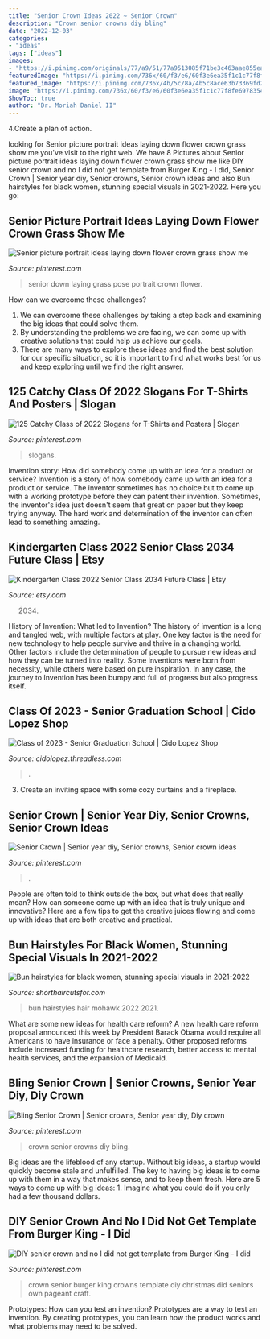 ```yaml
---
title: "Senior Crown Ideas 2022 ~ Senior Crown"
description: "Crown senior crowns diy bling"
date: "2022-12-03"
categories:
- "ideas"
tags: ["ideas"]
images:
- "https://i.pinimg.com/originals/77/a9/51/77a9513085f71be3c463aae855eac292.jpg"
featuredImage: "https://i.pinimg.com/736x/60/f3/e6/60f3e6ea35f1c1c77f8fe6978354661b--floral-romper-senior-girls.jpg"
featured_image: "https://i.pinimg.com/736x/4b/5c/8a/4b5c8ace63b73369fd2cdbafb427f9d0.jpg"
image: "https://i.pinimg.com/736x/60/f3/e6/60f3e6ea35f1c1c77f8fe6978354661b--floral-romper-senior-girls.jpg"
ShowToc: true
author: "Dr. Moriah Daniel II"
---
```



4.Create a plan of action.

	

		
looking for Senior picture portrait ideas laying down flower crown grass show me you've visit to the right web. We have 8 Pictures about Senior picture portrait ideas laying down flower crown grass show me like DIY senior crown and no I did not get template from Burger King - I did, Senior Crown | Senior year diy, Senior crowns, Senior crown ideas and also Bun hairstyles for black women, stunning special visuals in 2021-2022. Here you go:
		
    
## Senior Picture Portrait Ideas Laying Down Flower Crown Grass Show Me

<img loading=lazy src="https://i.pinimg.com/736x/60/f3/e6/60f3e6ea35f1c1c77f8fe6978354661b--floral-romper-senior-girls.jpg" onerror="this.onerror=null;this.src='https://tse1.mm.bing.net/th?id=OIP.nABKJKo18iz6g1OxbHBPTgHaE8&amp;pid=15.1';" alt="Senior picture portrait ideas laying down flower crown grass show me">

_Source: pinterest.com_

>senior down laying grass pose portrait crown flower. 

	

How can we overcome these challenges?
1. We can overcome these challenges by taking a step back and examining the big ideas that could solve them.
2. By understanding the problems we are facing, we can come up with creative solutions that could help us achieve our goals.
3. There are many ways to explore these ideas and find the best solution for our specific situation, so it is important to find what works best for us and keep exploring until we find the right answer.

    
## 125 Catchy Class Of 2022 Slogans For T-Shirts And Posters | Slogan

<img loading=lazy src="https://i.pinimg.com/736x/4b/5c/8a/4b5c8ace63b73369fd2cdbafb427f9d0.jpg" onerror="this.onerror=null;this.src='https://tse4.mm.bing.net/th?id=OIP.D9y3hPux8QaFkgXl5Yy-7QHaHa&amp;pid=15.1';" alt="125 Catchy Class of 2022 Slogans for T-Shirts and Posters | Slogan">

_Source: pinterest.com_

>slogans. 

	

Invention story: How did somebody come up with an idea for a product or service?
Invention is a story of how somebody came up with an idea for a product or service. The inventor sometimes has no choice but to come up with a working prototype before they can patent their invention. Sometimes, the inventor's idea just doesn't seem that great on paper but they keep trying anyway. The hard work and determination of the inventor can often lead to something amazing.

    
## Kindergarten Class 2022 Senior Class 2034 Future Class | Etsy

<img loading=lazy src="https://i.etsystatic.com/6494086/r/il/d87df0/3081024325/il_1588xN.3081024325_4ydo.jpg" onerror="this.onerror=null;this.src='https://tse2.mm.bing.net/th?id=OIP.m_tEyurqh7LBEgLVGnbhRgHaHb&amp;pid=15.1';" alt="Kindergarten Class 2022 Senior Class 2034 Future Class | Etsy">

_Source: etsy.com_

>2034. 

	

History of Invention: What led to Invention?
The history of invention is a long and tangled web, with multiple factors at play. One key factor is the need for new technology to help people survive and thrive in a changing world. Other factors include the determination of people to pursue new ideas and how they can be turned into reality. Some inventions were born from necessity, while others were based on pure inspiration. In any case, the journey to Invention has been bumpy and full of progress but also progress itself.

    
## Class Of 2023 - Senior Graduation School | Cido Lopez Shop

<img loading=lazy src="https://cdn-images.threadless.com/threadless-media/artist_shops/shops/cidolopez/products/1476227/shirt-1591038439-eb8fff7865903d5cbefa97319706acaf.png?v=3&amp;d=eyJvbmx5X21ldGEiOiBmYWxzZSwgImZvcmNlIjogZmFsc2UsICJvcHMiOiBbWyJ0cmltIiwgW2ZhbHNlLCBmYWxzZV0sIHt9XSwgWyJyZXNpemUiLCBbXSwgeyJ3aWR0aCI6IDk5Ni4wLCAiYWxsb3dfdXAiOiBmYWxzZSwgImhlaWdodCI6IDk5Ni4wfV0sIFsiY2FudmFzX2NlbnRlcmVkIiwgWzEyMDAsIDEyMDBdLCB7ImJhY2tncm91bmQiOiAiMDAwMDAwIn1dLCBbInJlc2l6ZSIsIFs4MDBdLCB7fV0sIFsiY2FudmFzX2NlbnRlcmVkIiwgWzgwMCwgODAwLCAiI2ZmZmZmZiJdLCB7fV0sIFsiZW5jb2RlIiwgWyJqcGciLCA4NV0sIHt9XV19" onerror="this.onerror=null;this.src='https://tse2.mm.bing.net/th?id=OIP.wZ0jURxbkoHOvS-XHD4JAAHaHa&amp;pid=15.1';" alt="Class of 2023 - Senior Graduation School | Cido Lopez Shop">

_Source: cidolopez.threadless.com_

>. 

	

3. Create an inviting space with some cozy curtains and a fireplace. 

    
## Senior Crown | Senior Year Diy, Senior Crowns, Senior Crown Ideas

<img loading=lazy src="https://i.pinimg.com/736x/71/fe/18/71fe18a1c821936b71c3b6a5d8c3bd8b.jpg" onerror="this.onerror=null;this.src='https://tse2.mm.bing.net/th?id=OIP.C0nYf1oL9OlbHy7824wJLAHaJ3&amp;pid=15.1';" alt="Senior Crown | Senior year diy, Senior crowns, Senior crown ideas">

_Source: pinterest.com_

>. 

	

People are often told to think outside the box, but what does that really mean? How can someone come up with an idea that is truly unique and innovative? Here are a few tips to get the creative juices flowing and come up with ideas that are both creative and practical.

    
## Bun Hairstyles For Black Women, Stunning Special Visuals In 2021-2022

<img loading=lazy src="https://www.shorthaircutsfor.com/img/pimg/52/mohawk-bun-hair.jpg" onerror="this.onerror=null;this.src='https://tse2.mm.bing.net/th?id=OIP.Ua7xWq4i_xUi2IDZsh-95gHaHb&amp;pid=15.1';" alt="Bun hairstyles for black women, stunning special visuals in 2021-2022">

_Source: shorthaircutsfor.com_

>bun hairstyles hair mohawk 2022 2021. 

	

What are some new ideas for health care reform?
A new health care reform proposal announced this week by President Barack Obama would require all Americans to have insurance or face a penalty. Other proposed reforms include increased funding for healthcare research, better access to mental health services, and the expansion of Medicaid.

    
## Bling Senior Crown | Senior Crowns, Senior Year Diy, Diy Crown

<img loading=lazy src="https://i.pinimg.com/originals/01/c7/20/01c7200dbed66950f4261560a5f15a90.jpg" onerror="this.onerror=null;this.src='https://tse2.mm.bing.net/th?id=OIP.7OtvQ498iK4pFnlwRGsWVQHaJ4&amp;pid=15.1';" alt="Bling Senior Crown | Senior crowns, Senior year diy, Diy crown">

_Source: pinterest.com_

>crown senior crowns diy bling. 

	

Big ideas are the lifeblood of any startup. Without big ideas, a startup would quickly become stale and unfulfilled. The key to having big ideas is to come up with them in a way that makes sense, and to keep them fresh. Here are 5 ways to come up with big ideas: 1. Imagine what you could do if you only had a few thousand dollars.

    
## DIY Senior Crown And No I Did Not Get Template From Burger King - I Did

<img loading=lazy src="https://i.pinimg.com/originals/77/a9/51/77a9513085f71be3c463aae855eac292.jpg" onerror="this.onerror=null;this.src='https://tse4.mm.bing.net/th?id=OIP.gSrkM03vd3Y9RcwSAt797QHaFj&amp;pid=15.1';" alt="DIY senior crown and no I did not get template from Burger King - I did">

_Source: pinterest.com_

>crown senior burger king crowns template diy christmas did seniors own pageant craft. 

	

Prototypes: How can you test an invention?
Prototypes are a way to test an invention. By creating prototypes, you can learn how the product works and what problems may need to be solved.

